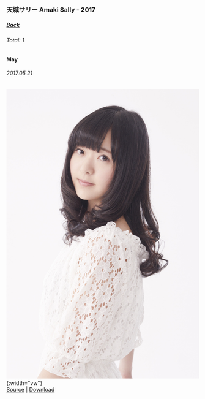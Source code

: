 ### 天城サリー Amaki Sally - 2017
##### [Back](AmakiSally.md)
###### Total: 1

#### May
###### 2017.05.21
![Sally](../../../Album/Pre-Debut/Sally.JPG){:width="vw"}  
[Source](https://nanabunnonijyuuni.fandom.com/wiki/Sally_Amaki) | [Download](https://github.com/LYHPandaKing/227PhotoBackup/raw/master/Album/Pre-Debut/Sally.JPG)

